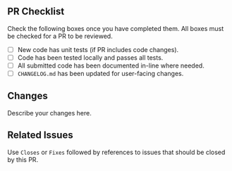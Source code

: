 ## PR Checklist

Check the following boxes once you have completed them.
All boxes must be checked for a PR to be reviewed.

- [ ] New code has unit tests (if PR includes code changes).
- [ ] Code has been tested locally and passes all tests.
- [ ] All submitted code has been documented in-line where needed.
- [ ] `CHANGELOG.md` has been updated for user-facing changes.

## Changes

Describe your changes here.

## Related Issues

Use `Closes` or `Fixes` followed by references to issues that
should be closed by this PR.